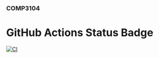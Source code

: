 
### COMP3104

# GitHub Actions Status Badge
[![CI](https://github.com/Jonker88/COMP3104/actions/workflows/ci.yml/badge.svg)](https://github.com/Jonker88/COMP3104/actions/workflows/ci.yml)
